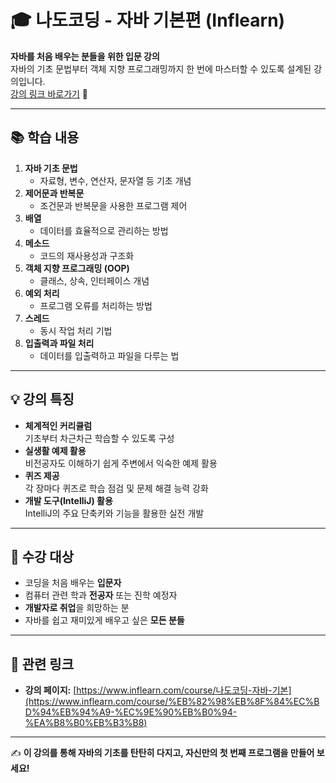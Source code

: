 
# 🎓 나도코딩 - 자바 기본편 (Inflearn)

**자바를 처음 배우는 분들을 위한 입문 강의**  
자바의 기초 문법부터 객체 지향 프로그래밍까지 한 번에 마스터할 수 있도록 설계된 강의입니다.  
[강의 링크 바로가기](https://www.inflearn.com/course/%EB%82%98%EB%8F%84%EC%BD%94%EB%94%A9-%EC%9E%90%EB%B0%94-%EA%B8%B0%EB%B3%B8) 🚀

---

## 📚 학습 내용
1. **자바 기초 문법**
   - 자료형, 변수, 연산자, 문자열 등 기초 개념
2. **제어문과 반복문**
   - 조건문과 반복문을 사용한 프로그램 제어
3. **배열**
   - 데이터를 효율적으로 관리하는 방법
4. **메소드**
   - 코드의 재사용성과 구조화
5. **객체 지향 프로그래밍 (OOP)**
   - 클래스, 상속, 인터페이스 개념
6. **예외 처리**
   - 프로그램 오류를 처리하는 방법
7. **스레드**
   - 동시 작업 처리 기법
8. **입출력과 파일 처리**
   - 데이터를 입출력하고 파일을 다루는 법

---

## 💡 강의 특징
- **체계적인 커리큘럼**  
  기초부터 차근차근 학습할 수 있도록 구성
- **실생활 예제 활용**  
  비전공자도 이해하기 쉽게 주변에서 익숙한 예제 활용
- **퀴즈 제공**  
  각 장마다 퀴즈로 학습 점검 및 문제 해결 능력 강화
- **개발 도구(IntelliJ) 활용**  
  IntelliJ의 주요 단축키와 기능을 활용한 실전 개발

---

## 🎯 수강 대상
- 코딩을 처음 배우는 **입문자**
- 컴퓨터 관련 학과 **전공자** 또는 진학 예정자
- **개발자로 취업**을 희망하는 분
- 자바를 쉽고 재미있게 배우고 싶은 **모든 분들**

---

## 🔗 관련 링크
- **강의 페이지:** [https://www.inflearn.com/course/나도코딩-자바-기본](https://www.inflearn.com/course/%EB%82%98%EB%8F%84%EC%BD%94%EB%94%A9-%EC%9E%90%EB%B0%94-%EA%B8%B0%EB%B3%B8)
---

✍️ **이 강의를 통해 자바의 기초를 탄탄히 다지고, 자신만의 첫 번째 프로그램을 만들어 보세요!**
